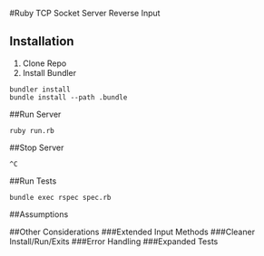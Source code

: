 #Ruby TCP Socket Server Reverse Input

## Installation
1. Clone Repo
2. Install Bundler
```
bundler install
bundle install --path .bundle
```
##Run Server
```
ruby run.rb
```
##Stop Server
```
^C
```
##Run Tests
```
bundle exec rspec spec.rb
```

##Assumptions

##Other Considerations
###Extended Input Methods
###Cleaner Install/Run/Exits
###Error Handling
###Expanded Tests
